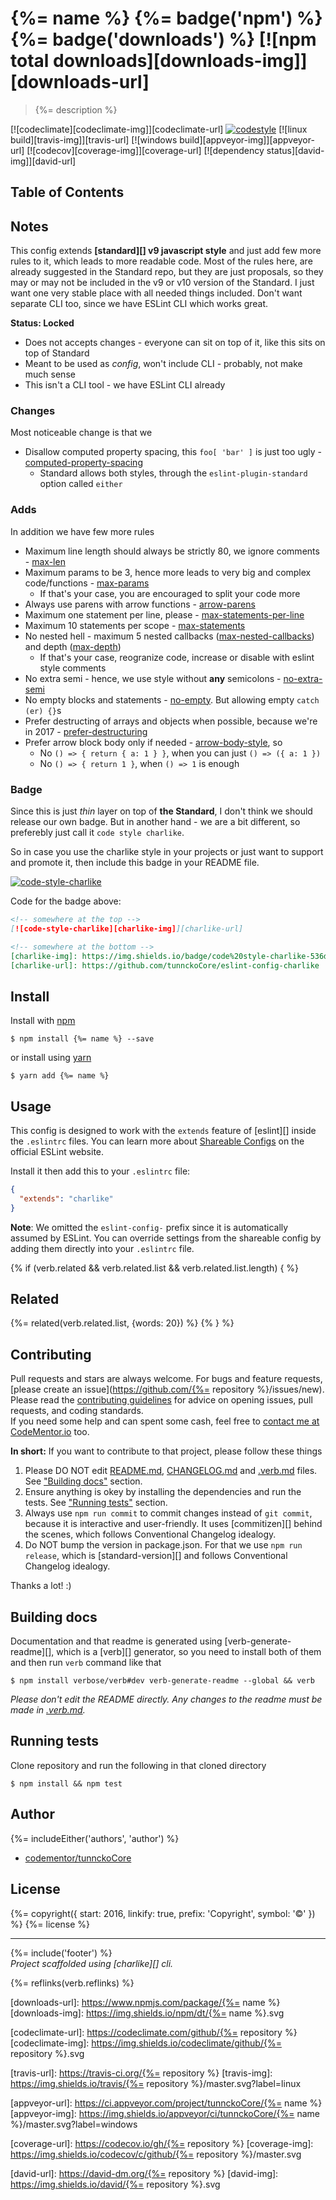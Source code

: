 # {%= name %} {%= badge('npm') %} {%= badge('downloads') %} [![npm total downloads][downloads-img]][downloads-url]

> {%= description %}

[![codeclimate][codeclimate-img]][codeclimate-url] 
[![codestyle][standard-img]][standard-url] 
[![linux build][travis-img]][travis-url] 
[![windows build][appveyor-img]][appveyor-url] 
[![codecov][coverage-img]][coverage-url] 
[![dependency status][david-img]][david-url]

## Table of Contents
<!-- toc -->

## Notes

This config extends **[standard][] v9 javascript style** and just add few more rules to it,
which leads to more readable code. Most of the rules here, are already suggested in the
Standard repo, but they are just proposals, so they may or may not be included in the v9 or v10 version
of the Standard. I just want one very stable place with all needed things included. Don't want 
separate CLI too, since we have ESLint CLI which works great.

**Status: Locked**
- Does not accepts changes - everyone can sit on top of it, like this sits on top of Standard
- Meant to be used as _config_, won't include CLI - probably, not make much sense
- This isn't a CLI tool - we have ESLint CLI already

### Changes
Most noticeable change is that we

- Disallow computed property spacing, this `foo[ 'bar' ]` is just too ugly - [computed-property-spacing](http://eslint.org/docs/rules/computed-property-spacing)
  * Standard allows both styles, through the `eslint-plugin-standard` option called `either`

### Adds

In addition we have few more rules

- Maximum line length should always be strictly 80, we ignore comments - [max-len](http://eslint.org/docs/rules/max-len)
- Maximum params to be 3, hence more leads to very big and complex code/functions - [max-params](http://eslint.org/docs/rules/max-params)
  * If that's your case, you are encouraged to split your code more
- Always use parens with arrow functions - [arrow-parens](http://eslint.org/docs/rules/arrow-parens)
- Maximum one statement per line, please - [max-statements-per-line](http://eslint.org/docs/rules/max-statements-per-line) 
- Maximum 10 statements per scope - [max-statements](http://eslint.org/docs/rules/max-statements)
- No nested hell - maximum 5 nested callbacks ([max-nested-callbacks](http://eslint.org/docs/rules/max-nested-callbacks)) and depth ([max-depth](http://eslint.org/docs/rules/max-depth))
  * If that's your case, reogranize code, increase or disable with eslint style comments
- No extra semi - hence, we use style without **any** semicolons - [no-extra-semi](http://eslint.org/docs/rules/no-extra-semi)
- No empty blocks and statements - [no-empty](http://eslint.org/docs/rules/no-empty). But allowing empty `catch (er) {}`s
- Prefer destructing of arrays and objects when possible, because we're in 2017 - [prefer-destructuring](http://eslint.org/docs/rules/prefer-destructuring)
- Prefer arrow block body only if needed - [arrow-body-style](http://eslint.org/docs/rules/arrow-body-style), so
  * No `() => { return { a: 1 } }`, when you can just `() => ({ a: 1 })`
  * No `() => { return 1 }`, when `() => 1` is enough

### Badge

Since this is just _thin_ layer on top of **the Standard**, I don't think we should release our own badge. But in 
another hand - we are a bit different, so preferebly just call it `code style charlike`.

So in case you use the charlike style in your projects or just want to support and promote it, then 
include this badge in your README file.

[![code-style-charlike][charlike-img]][charlike-url]

[charlike-img]: https://img.shields.io/badge/code%20style-charlike-536dfe.svg
[charlike-url]: https://github.com/tunnckoCore/eslint-config-charlike

Code for the badge above:

```md
<!-- somewhere at the top -->
[![code-style-charlike][charlike-img]][charlike-url]

<!-- somewhere at the bottom -->
[charlike-img]: https://img.shields.io/badge/code%20style-charlike-536dfe.svg
[charlike-url]: https://github.com/tunnckoCore/eslint-config-charlike

```

## Install
Install with [npm](https://www.npmjs.com/)

```
$ npm install {%= name %} --save
```

or install using [yarn](https://yarnpkg.com)

```
$ yarn add {%= name %}
```

## Usage

This config is designed to work with the `extends` feature of [eslint][] inside
the `.eslintrc` files. You can learn more about [Shareable Configs](http://eslint.org/docs/developer-guide/shareable-configs) on the
official ESLint website.

Install it then add this to your `.eslintrc` file:

```json
{
  "extends": "charlike"
}
```

**Note**: We omitted the `eslint-config-` prefix since it is automatically assumed by ESLint.
You can override settings from the shareable config by adding them directly into your `.eslintrc` file.

{% if (verb.related && verb.related.list && verb.related.list.length) { %}
## Related
{%= related(verb.related.list, {words: 20}) %}
{% } %}

## Contributing
Pull requests and stars are always welcome. For bugs and feature requests, [please create an issue](https://github.com/{%= repository %}/issues/new).  
Please read the [contributing guidelines](CONTRIBUTING.md) for advice on opening issues, pull requests, and coding standards.  
If you need some help and can spent some cash, feel free to [contact me at CodeMentor.io](https://www.codementor.io/tunnckocore?utm_source=github&utm_medium=button&utm_term=tunnckocore&utm_campaign=github) too.

**In short:** If you want to contribute to that project, please follow these things

1. Please DO NOT edit [README.md](README.md), [CHANGELOG.md](CHANGELOG.md) and [.verb.md](.verb.md) files. See ["Building docs"](#building-docs) section.
2. Ensure anything is okey by installing the dependencies and run the tests. See ["Running tests"](#running-tests) section.
3. Always use `npm run commit` to commit changes instead of `git commit`, because it is interactive and user-friendly. It uses [commitizen][] behind the scenes, which follows Conventional Changelog idealogy.
4. Do NOT bump the version in package.json. For that we use `npm run release`, which is [standard-version][] and follows Conventional Changelog idealogy.

Thanks a lot! :)

## Building docs
Documentation and that readme is generated using [verb-generate-readme][], which is a [verb][] generator, so you need to install both of them and then run `verb` command like that

```
$ npm install verbose/verb#dev verb-generate-readme --global && verb
```

_Please don't edit the README directly. Any changes to the readme must be made in [.verb.md](.verb.md)._

## Running tests
Clone repository and run the following in that cloned directory

```
$ npm install && npm test
```

## Author
{%= includeEither('authors', 'author') %}
+ [codementor/tunnckoCore](https://codementor.io/tunnckoCore)

## License
{%= copyright({ start: 2016, linkify: true, prefix: 'Copyright', symbol: '©' }) %} {%= license %}

***

{%= include('footer') %}  
_Project scaffolded using [charlike][] cli._

{%= reflinks(verb.reflinks) %}

[downloads-url]: https://www.npmjs.com/package/{%= name %}
[downloads-img]: https://img.shields.io/npm/dt/{%= name %}.svg

[codeclimate-url]: https://codeclimate.com/github/{%= repository %}
[codeclimate-img]: https://img.shields.io/codeclimate/github/{%= repository %}.svg

[travis-url]: https://travis-ci.org/{%= repository %}
[travis-img]: https://img.shields.io/travis/{%= repository %}/master.svg?label=linux

[appveyor-url]: https://ci.appveyor.com/project/tunnckoCore/{%= name %}
[appveyor-img]: https://img.shields.io/appveyor/ci/tunnckoCore/{%= name %}/master.svg?label=windows

[coverage-url]: https://codecov.io/gh/{%= repository %}
[coverage-img]: https://img.shields.io/codecov/c/github/{%= repository %}/master.svg

[david-url]: https://david-dm.org/{%= repository %}
[david-img]: https://img.shields.io/david/{%= repository %}.svg

[standard-url]: https://github.com/tunnckoCore/eslint-config-charlint
[standard-img]: https://img.shields.io/badge/code%20style-standard-brightgreen.svg